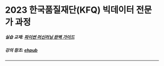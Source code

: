 # 2023 한국품질재단(KFQ) 빅데이터 전문가 과정

##### 실습 교제:  [파이썬 머신러닝 완벽 가이드](https://wikibook.co.kr/pymlrev2/)
##### 강의 참조:  [ehpub](https://github.com/ehpub/kfq_ML_2023)
***
